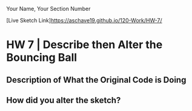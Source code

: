 Your Name, Your Section Number

[Live Sketch Link]https://aschave19.github.io/120-Work/HW-7/


# HW 7 | Describe then Alter the Bouncing Ball

## Description of What the Original Code is Doing

<!--
The ball is bouncing around the canvas in what I would call a lattice formation, leaving a trail in its wake.

The first ten lines are variables created inside a map function for easier use. The first of these variables establishes the ball's width, the next two establishing its x and y values, and the variables made to later help establish the ball's movement pattern. Lines 12 through 14 create the canvas and background for the sketch, making the canvas (windowWidth, 400) and the background white.

Line 19 starts the draw sketch, followed by lines 21 through 30 determining the ball's positions of movement via the if function. Lines 32 and 33 draw the ball and color it white. Line 36 starts a new function to create a change via the mouse's click, with the lines explaining the ball's movement's changes in the two lines after that.

-->


## How did you alter the sketch?

<!--
I simply changed the ball's movement pattern by altering the variables on lines 21, 22, 26, 29, 37, and 38. I also changed the x and y variables, and the ball's size.Finally the changed the background to a light gray and changed the ball's color to black because the black line was more appealing to me and it was pleasant to watch the black eventually totally cover the gray canvas.
-->
